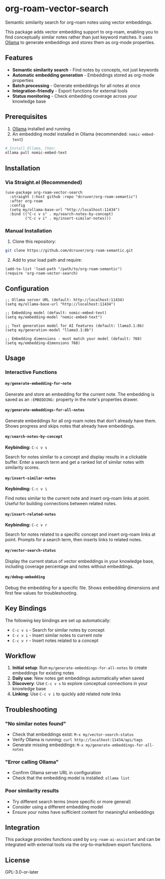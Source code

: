 # org-roam-vector-search

Semantic similarity search for org-roam notes using vector embeddings.

This package adds vector embedding support to org-roam, enabling you to find conceptually similar notes rather than just keyword matches. It uses [Ollama](https://ollama.ai/) to generate embeddings and stores them as org-mode properties.

## Features

- **Semantic similarity search** - Find notes by concepts, not just keywords
- **Automatic embedding generation** - Embeddings stored as org-mode properties  
- **Batch processing** - Generate embeddings for all notes at once
- **Integration-friendly** - Export functions for external tools
- **Status monitoring** - Check embedding coverage across your knowledge base

## Prerequisites

1. [Ollama](https://ollama.ai/) installed and running
2. An embedding model installed in Ollama (recommended: `nomic-embed-text`)

```bash
# Install Ollama, then:
ollama pull nomic-embed-text
```

## Installation

### Via Straight.el (Recommended)

```elisp
(use-package org-roam-vector-search
  :straight (:host github :repo "dcruver/org-roam-semantic")
  :after org-roam
  :config
  (setq my/ollama-base-url "http://localhost:11434")
  :bind (("C-c v s" . my/search-notes-by-concept)
         ("C-c v i" . my/insert-similar-notes)))
```

### Manual Installation

1. Clone this repository:
```bash
git clone https://github.com/dcruver/org-roam-semantic.git
```

2. Add to your load path and require:
```elisp
(add-to-list 'load-path "/path/to/org-roam-semantic")
(require 'org-roam-vector-search)
```

## Configuration

```elisp
;; Ollama server URL (default: http://localhost:11434)
(setq my/ollama-base-url "http://localhost:11434")

;; Embedding model (default: nomic-embed-text)
(setq my/embedding-model "nomic-embed-text")

;; Text generation model for AI features (default: llama3.1:8b)
(setq my/generation-model "llama3.1:8b")

;; Embedding dimensions - must match your model (default: 768)
(setq my/embedding-dimensions 768)
```

## Usage

### Interactive Functions

#### `my/generate-embedding-for-note`
Generate and store an embedding for the current note. The embedding is saved as an `:EMBEDDING:` property in the note's properties drawer.

#### `my/generate-embeddings-for-all-notes`
Generate embeddings for all org-roam notes that don't already have them. Shows progress and skips notes that already have embeddings.

#### `my/search-notes-by-concept`
**Keybinding:** `C-c v s`

Search for notes similar to a concept and display results in a clickable buffer. Enter a search term and get a ranked list of similar notes with similarity scores.

#### `my/insert-similar-notes`  
**Keybinding:** `C-c v i`

Find notes similar to the current note and insert org-roam links at point. Useful for building connections between related notes.

#### `my/insert-related-notes`
**Keybinding:** `C-c v r`

Search for notes related to a specific concept and insert org-roam links at point. Prompts for a search term, then inserts links to related notes.

#### `my/vector-search-status`
Display the current status of vector embeddings in your knowledge base, including coverage percentage and notes without embeddings.

#### `my/debug-embedding`
Debug the embedding for a specific file. Shows embedding dimensions and first few values for troubleshooting.

## Key Bindings

The following key bindings are set up automatically:

- `C-c v s` - Search for similar notes by concept
- `C-c v i` - Insert similar notes to current note  
- `C-c v r` - Insert notes related to a concept

## Workflow

1. **Initial setup**: Run `my/generate-embeddings-for-all-notes` to create embeddings for existing notes
2. **Daily use**: New notes get embeddings automatically when saved
3. **Discovery**: Use `C-c v s` to explore conceptual connections in your knowledge base
4. **Linking**: Use `C-c v i` to quickly add related note links

## Troubleshooting

### "No similar notes found"
- Check that embeddings exist: `M-x my/vector-search-status`
- Verify Ollama is running: `curl http://localhost:11434/api/tags`
- Generate missing embeddings: `M-x my/generate-embeddings-for-all-notes`

### "Error calling Ollama"
- Confirm Ollama server URL in configuration
- Check that the embedding model is installed: `ollama list`

### Poor similarity results
- Try different search terms (more specific or more general)
- Consider using a different embedding model
- Ensure your notes have sufficient content for meaningful embeddings

## Integration

This package provides functions used by `org-roam-ai-assistant` and can be integrated with external tools via the org-to-markdown export functions.

## License

GPL-3.0-or-later